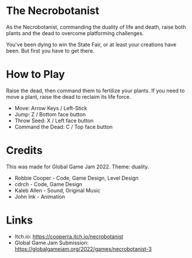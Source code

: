 # The Necrobotanist

As the Necrobotanist, commanding the duality of life and death, raise both plants and the dead to overcome platforming challenges.

You've been dying to win the State Fair, or at least your creations have been. But first you have to get there.

# How to Play

Raise the dead, then command them to fertilize your plants. If you need to move a plant, raise the dead to reclaim its life force.

* Move: Arrow Keys / Left-Stick
* Jump: Z / Bottom face button
* Throw Seed: X / Left face button
* Command the Dead: C / Top face button

# Credits

This was made for Global Game Jam 2022​. Theme: duality.

* Robbie Cooper - Code, Game Design, Level Design
* cdrch - Code, Game Design
* Kaleb Allen - Sound, Original Music
* John Ink - Animation

# Links

- Itch.io: https://cooperra.itch.io/necrobotanist
- Global Game Jam Submission: https://globalgamejam.org/2022/games/necrobotanist-3
